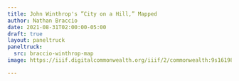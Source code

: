 ```yaml
---
title: John Winthrop's ”City on a Hill,” Mapped
author: Nathan Braccio
date: 2021-08-31T02:00:00-05:00
draft: true
layout: paneltruck
paneltruck:
  src: braccio-winthrop-map
image: https://iiif.digitalcommonwealth.org/iiif/2/commonwealth:9s1619812/1372,1097,1440,782/,1200/0/default.jpg

---
```

